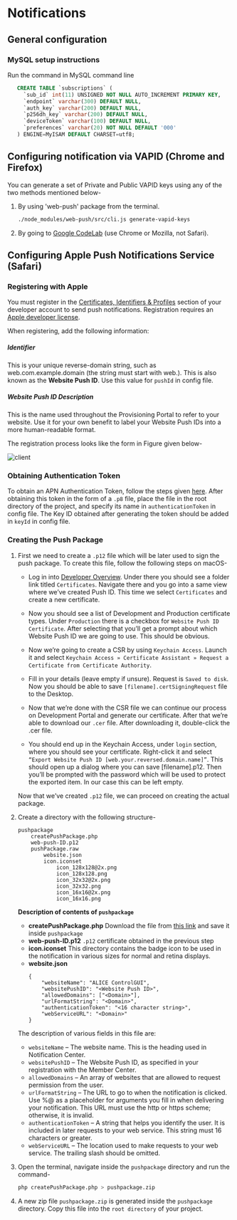 # Notifications

## General configuration

###  MySQL setup instructions
Run the command in MySQL command line
 ```sql
    CREATE TABLE `subscriptions` (
      `sub_id` int(11) UNSIGNED NOT NULL AUTO_INCREMENT PRIMARY KEY,
      `endpoint` varchar(300) DEFAULT NULL,
      `auth_key` varchar(200) DEFAULT NULL,
      `p256dh_key` varchar(200) DEFAULT NULL,
      `deviceToken` varchar(100) DEFAULT NULL,
      `preferences` varchar(20) NOT NULL DEFAULT '000'
    ) ENGINE=MyISAM DEFAULT CHARSET=utf8;
 ```

## Configuring notification via VAPID (Chrome and Firefox)
You can generate a set of Private and Public VAPID keys using any of the two methods mentioned below-
  1. By using 'web-push' package from the terminal.
     ```bash
     ./node_modules/web-push/src/cli.js generate-vapid-keys
     ```
  2. By going to [Google CodeLab](https://web-push-codelab.appspot.com) (use Chrome or Mozilla, not Safari).

## Configuring Apple Push Notifications Service (Safari)

### Registering with Apple
You must register in the [Certificates, Identifiers & Profiles](https://developer.apple.com/account/ios/certificate) section of your developer account to send push notifications. Registration requires an [Apple developer license](https://developer.apple.com/programs).

When registering, add the following information:

##### Identifier
This is your unique reverse-domain string, such as web.com.example.domain (the string must start with web.). This is also known as the **Website Push ID**.
Use this value for `pushId` in config file.

##### Website Push ID Description
This is the name used throughout the Provisioning Portal to refer to your website. Use it for your own benefit to label your Website Push IDs into a more human-readable format.

The registration process looks like the form in Figure given below-

![client](images/apn_register.png)

### Obtaining Authentication Token
To obtain an APN Authentication Token, follow the steps given [here](http://help.apple.com/xcode/mac/current/#/dev54d690a66). 
After obtaining this token in the form of a `.p8` file, place the file in the root directory of the project, and specify its name in `authenticationToken` in config file.
The Key ID obtained after generating the token should be added in `keyId` in config file.

### Creating the Push Package

1. First we need to create a `.p12` file which will be later used to sign the push package. To create this file, follow the following steps on macOS-
    - Log in into [Developer Overview](https://developer.apple.com/account/overview.action). Under there you should see a folder link titled `Certificates`. Navigate there and you go into a same view where we’ve created Push ID. This time we select `Certificates` and create a new certificate.

    - Now you should see a list of Development and Production certificate types. Under `Production` there is a checkbox for `Website Push ID Certificate`. After selecting that you’ll get a prompt about which Website Push ID we are going to use. This should be obvious.

    - Now we’re going to create a CSR by using `Keychain Access`. Launch it and select `Keychain Access » Certificate Assistant » Request a Certificate from Certificate Authority`.

    - Fill in your details (leave empty if unsure). Request is `Saved to disk`. Now you should be able to save `[filename].certSigningRequest` file to the Desktop.

    - Now that we’re done with the CSR file we can continue our process on Development Portal and generate our certificate. After that we’re able to download our `.cer` file. After downloading it, double-click the .cer file.

    - You should end up in the Keychain Access, under `login` section, where you should see your certificate. Right-click it and select `“Export Website Push ID [web.your.reversed.domain.name]”`. This should open up a dialog where you can save [filename].p12. Then you’ll be prompted with the password which will be used to protect the exported item. In our case this can be left empty.

    Now that we’ve created `.p12` file, we can proceed on creating the actual package.
    
2. Create a directory with the following structure-
    ```
    pushpackage
        createPushPackage.php
        web-push-ID.p12
        pushPackage.raw
            website.json
            icon.iconset
                icon_128x128@2x.png
                icon_128x128.png
                icon_32x32@2x.png
                icon_32x32.png
                icon_16x16@2x.png
                icon_16x16.png
    ```

    **Description of contents of `pushpackage`**

    - **createPushPackage.php**
    Download the file from [this link](createPushPackage.php) and save it inside `pushpackage`
    - **web-push-ID.p12**
    `.p12` certificate obtained in the previous step
    - **icon.iconset**
    This directory contains the badge icon to be used in the notification in various sizes for normal and retina displays.
    - **website.json**
        ```
        {
            "websiteName": "ALICE ControlGUI",
            "websitePushID": "<Website Push ID>",
            "allowedDomains": ["<Domain>"],
            "urlFormatString": "<Domain>",
            "authenticationToken": "<16 character string>",
            "webServiceURL": "<Domain>"
        }
        ```

    The description of various fields in this file are:

    - `websiteName` – The website name. This is the heading used in Notification Center.
    - `websitePushID` – The Website Push ID, as specified in your registration with the Member Center.
    - `allowedDomains` – An array of websites that are allowed to request permission from the user.
    - `urlFormatString` – The URL to go to when the notification is clicked. Use %@ as a placeholder for arguments you fill in when delivering your notification. This URL must use the http or https scheme; otherwise, it is invalid.
    - `authenticationToken` – A string that helps you identify the user. It is included in later requests to your web service. This string must 16 characters or greater.
    - `webServiceURL` – The location used to make requests to your web service. The trailing slash should be omitted.

3. Open the terminal, navigate inside the `pushpackage` directory and run the command-
      ```bash
      php createPushPackage.php > pushpackage.zip
      ```

4. A new zip file `pushpackage.zip` is generated inside the `pushpackage` directory. Copy this file into the `root directory` of your project.
